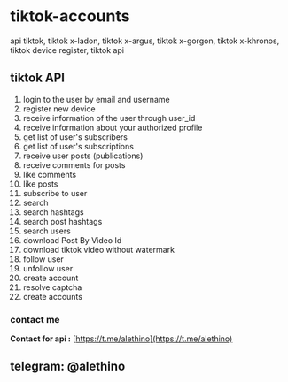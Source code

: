 # tiktok-accounts
api tiktok, tiktok x-ladon, tiktok x-argus, tiktok x-gorgon, tiktok x-khronos, tiktok device register, tiktok api

## tiktok API
1. login to the user by email and username
2. register new device
3. receive information of the user through user_id
4. receive information about your authorized profile
5. get list of user's subscribers
6. get list of user's subscriptions
7. receive user posts (publications)
8. receive comments for posts
9. like comments
10. like posts
11. subscribe to user
12. search
13. search hashtags
14. search post hashtags
15. search users
16. download Post By Video Id
17. download tiktok video without watermark
18. follow user
19. unfollow user
20. create account
21. resolve captcha
22. create accounts

### contact me
**Contact for api :** [https://t.me/alethino](https://t.me/alethino)
## telegram: @alethino
